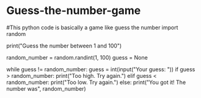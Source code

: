 # Guess-the-number-game
#This python code is basically a game like guess the number
import random

print("Guess the number between 1 and 100")

random_number = random.randint(1, 100)
guess = None

while guess != random_number:
    guess = int(input("Your guess: "))
    if guess > random_number:
        print("Too high. Try again.")
    elif guess < random_number:
        print("Too low. Try again.")
    else:
        print("You got it! The number was", random_number)
